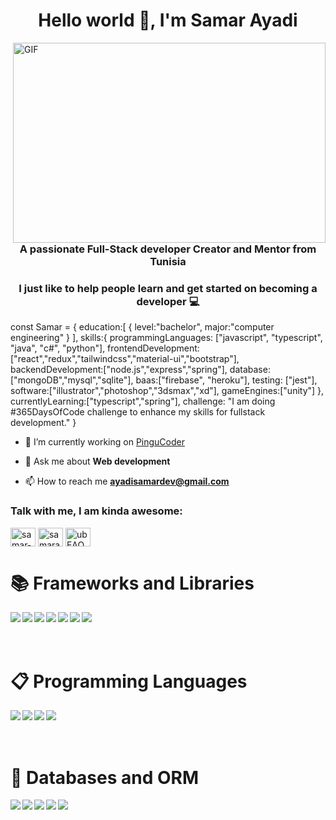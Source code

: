 
<h1 align="center">Hello world 👋, I'm Samar Ayadi</h1>
 <img align="right" alt="GIF" src="https://github.com/arsentieva/arsentieva/blob/main/code.gif?raw=true" width="500" height="320" />
<h3 align="center">A passionate Full-Stack developer Creator and Mentor from Tunisia</h3>
<h3 align="center">I just like to help people learn and get started on becoming a developer 💻</h3>
const Samar = {
    education:[
       {
           level:"bachelor",
           major:"computer engineering"   
       }
    ],
    skills:{
        programmingLanguages: ["javascript", "typescript", "java", "c#", "python"],
        frontendDevelopment:["react","redux","tailwindcss","material-ui","bootstrap"],
        backendDevelopment:["node.js","express","spring"],
        database:["mongoDB","mysql","sqlite"],
        baas:["firebase", "heroku"],
        testing: ["jest"],
        software:["illustrator","photoshop","3dsmax","xd"],
        gameEngines:["unity"]
    },
    currentlyLearning:["typescript","spring"],
    challenge: "I am doing #365DaysOfCode challenge to enhance my skills for fullstack development."
}



- 🔭 I’m currently working on [PinguCoder](https://pingucoder.com/)

- 💬 Ask me about **Web development**

- 📫 How to reach me **ayadisamardev@gmail.com**

<h3 align="left">Talk with me, I am kinda awesome:</h3>
<p align="left">
<a href="https://linkedin.com/in/samar-ayadi-560b51206" target="blank"><img align="center" src="https://raw.githubusercontent.com/rahuldkjain/github-profile-readme-generator/master/src/images/icons/Social/linked-in-alt.svg" alt="samar-ayadi-560b51206" height="30" width="40" /></a>
<a href="https://fb.com/samarayd.dev" target="blank"><img align="center" src="https://raw.githubusercontent.com/rahuldkjain/github-profile-readme-generator/master/src/images/icons/Social/facebook.svg" alt="samarayd.dev" height="30" width="40" /></a>
<a href="https://discord.gg/ubEAQWCMZT" target="blank"><img align="center" src="https://raw.githubusercontent.com/rahuldkjain/github-profile-readme-generator/master/src/images/icons/Social/discord.svg" alt="ubEAQWCMZT" height="30" width="40" /></a>
</p>

# :books: Frameworks and Libraries
<img align="left" src="https://img.shields.io/badge/node.js-6DA55F?style=for-the-badge&logo=node.js&logoColor=white"/>
<img align="left" src="https://img.shields.io/badge/express.js-%23404d59.svg?style=for-the-badge&logo=express&logoColor=%2361DAFB"/>
<img align="left" src="https://img.shields.io/badge/nestjs-%23E0234E.svg?style=for-the-badge&logo=nestjs&logoColor=white"/>
<img align="left" src="https://img.shields.io/badge/-jest-%23C21325?style=for-the-badge&logo=jest&logoColor=white"/>
<img align="left" src="https://img.shields.io/badge/-mocha-%238D6748?style=for-the-badge&logo=mocha&logoColor=white"/>
<img align="left" src="https://img.shields.io/badge/-GraphQL-E10098?style=for-the-badge&logo=graphql&logoColor=white"/>
<img align="left" src="https://img.shields.io/badge/Socket.io-black?style=for-the-badge&logo=socket.io&badgeColor=010101"/><br/><br/>

<br/>

# :clipboard: Programming Languages

<img align="left" src="https://img.shields.io/badge/javascript-%23323330.svg?style=for-the-badge&logo=javascript&logoColor=%23F7DF1E"/>
<img align="left" src="https://img.shields.io/badge/typescript-%23007ACC.svg?style=for-the-badge&logo=typescript&logoColor=white"/>
<img align="left" src="https://img.shields.io/badge/dart-%230175C2.svg?style=for-the-badge&logo=dart&logoColor=white"/>
<img align="left" src="https://img.shields.io/badge/c%23-%23239120.svg?style=for-the-badge&logo=c-sharp&logoColor=white"/>

<br/>
<br/>
<br/>

# :floppy_disk: Databases and ORM
<img align="left" src="https://img.shields.io/badge/MongoDB-%234ea94b.svg?style=for-the-badge&logo=mongodb&logoColor=white"/>
<img align="left" src="https://img.shields.io/badge/postgres-%23316192.svg?style=for-the-badge&logo=postgresql&logoColor=white"/>
<img align="left" src="https://img.shields.io/badge/Amazon%20DynamoDB-4053D6?style=for-the-badge&logo=Amazon%20DynamoDB&logoColor=white"/>
<img align="left" src="https://img.shields.io/badge/redis-%23DD0031.svg?style=for-the-badge&logo=redis&logoColor=white"/>
<img align="left" src="https://img.shields.io/badge/Prisma-3982CE?style=for-the-badge&logo=Prisma&logoColor=white"/>


